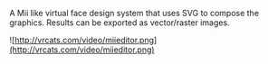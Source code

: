 A Mii like virtual face design system that uses SVG to compose the graphics. Results can be exported as vector/raster images.

![http://vrcats.com/video/miieditor.png](http://vrcats.com/video/miieditor.png)